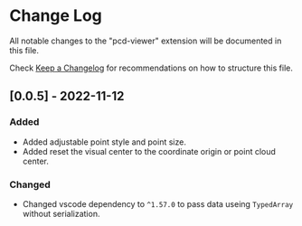 # Change Log

All notable changes to the "pcd-viewer" extension will be documented in this file.

Check [Keep a Changelog](http://keepachangelog.com/) for recommendations on how to structure this file.

## [0.0.5] - 2022-11-12

### Added

- Added adjustable point style and point size.
- Added reset the visual center to the coordinate origin or point cloud center.

### Changed

- Changed vscode dependency to `^1.57.0` to pass data useing `TypedArray` without serialization.
